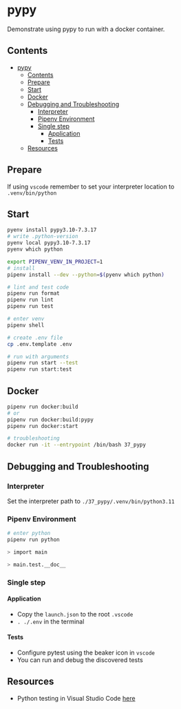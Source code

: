 # pypy

Demonstrate using pypy to run with a docker container.  

## Contents

- [pypy](#pypy)
  - [Contents](#contents)
  - [Prepare](#prepare)
  - [Start](#start)
  - [Docker](#docker)
  - [Debugging and Troubleshooting](#debugging-and-troubleshooting)
    - [Interpreter](#interpreter)
    - [Pipenv Environment](#pipenv-environment)
    - [Single step](#single-step)
      - [Application](#application)
      - [Tests](#tests)
  - [Resources](#resources)

## Prepare

If using `vscode` remember to set your interpreter location to `.venv/bin/python`

## Start

```sh
pyenv install pypy3.10-7.3.17
# write .python-version
pyenv local pypy3.10-7.3.17
pyenv which python

export PIPENV_VENV_IN_PROJECT=1
# install
pipenv install --dev --python=$(pyenv which python)

# lint and test code
pipenv run format
pipenv run lint
pipenv run test

# enter venv
pipenv shell

# create .env file
cp .env.template .env

# run with arguments
pipenv run start --test
pipenv run start:test
```

## Docker

```sh
pipenv run docker:build
# or
pipenv run docker:build:pypy       
pipenv run docker:start   

# troubleshooting    
docker run -it --entrypoint /bin/bash 37_pypy
```

## Debugging and Troubleshooting

### Interpreter

Set the interpreter path to `./37_pypy/.venv/bin/python3.11`

### Pipenv Environment

```sh
# enter python
pipenv run python

> import main

> main.test.__doc__
```

### Single step

#### Application

- Copy the `launch.json` to the root `.vscode`
- `. ./.env` in the terminal

#### Tests

- Configure pytest using the beaker icon in `vscode`
- You can run and debug the discovered tests

## Resources

- Python testing in Visual Studio Code [here](https://code.visualstudio.com/docs/python/testing#_example-test-walkthroughs)
